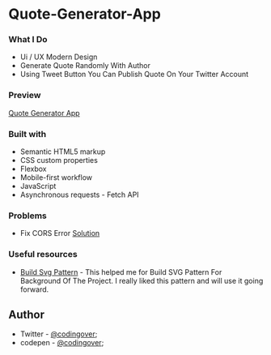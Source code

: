 # Quote-Generator-App

### What I Do

- Ui / UX Modern Design
- Generate Quote Randomly With Author
- Using Tweet Button You Can Publish Quote On Your Twitter Account

### Preview

[Quote Generator App](https://codingover.github.io/Quote-Generator-App/)

### Built with

- Semantic HTML5 markup
- CSS custom properties
- Flexbox
- Mobile-first workflow
- JavaScript
- Asynchronous requests - Fetch API

### Problems

- Fix CORS Error [Solution](https://medium.com/@dtkatz/3-ways-to-fix-the-cors-error-and-how-access-control-allow-origin-works-d97d55946d9)

### Useful resources

- [Build Svg Pattern](http://www.heropatterns.com/) - This helped me for Build SVG Pattern For Background Of The Project. I really liked this pattern and will use it going forward.

## Author

- Twitter - [@codingover](https://twitter.com/codingover);
- codepen - [@codingover](https://codepen.io/codingover);
